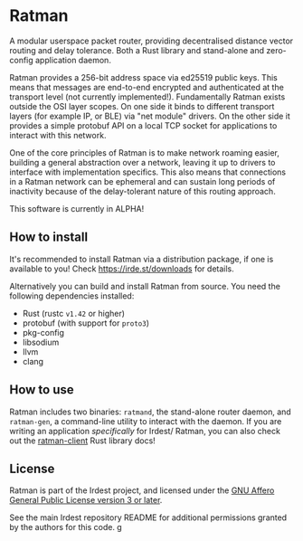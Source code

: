 # Ratman

A modular userspace packet router, providing decentralised distance
vector routing and delay tolerance.  Both a Rust library and
stand-alone and zero-config application daemon.

Ratman provides a 256-bit address space via ed25519 public keys.  This
means that messages are end-to-end encrypted and authenticated at the
transport level (not currently implemented!).  Fundamentally Ratman
exists outside the OSI layer scopes.  On one side it binds to
different transport layers (for example IP, or BLE) via "net module"
drivers.  On the other side it provides a simple protobuf API on a
local TCP socket for applications to interact with this network.

One of the core principles of Ratman is to make network roaming
easier, building a general abstraction over a network, leaving it up
to drivers to interface with implementation specifics.  This also
means that connections in a Ratman network can be ephemeral and can
sustain long periods of inactivity because of the delay-tolerant
nature of this routing approach.

This software is currently in ALPHA!


## How to install

It's recommended to install Ratman via a distribution package, if one
is available to you!  Check https://irde.st/downloads for details.

Alternatively you can build and install Ratman from source.  You need
the following dependencies installed:

 - Rust (rustc `v1.42` or higher)
 - protobuf (with support for `proto3`)
 - pkg-config
 - libsodium
 - llvm
 - clang


## How to use

Ratman includes two binaries: `ratmand`, the stand-alone router
daemon, and `ratman-gen`, a command-line utility to interact with the
daemon.  If you are writing an application _specifically_ for Irdest/
Ratman, you can also check out the [ratman-client] Rust library docs!

[ratman-client]: https://docs.rs/ratman-client

## License

Ratman is part of the Irdest project, and licensed under the [GNU
Affero General Public License version 3 or
later](../licenses/agpl-3.0.md).

See the main Irdest repository README for additional permissions
granted by the authors for this code.
g
